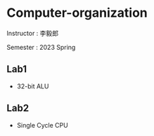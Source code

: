 # Computer-organization


Instructor : 李毅郎

Semester : 2023 Spring

## Lab1
- 32-bit ALU

## Lab2
- Single Cycle CPU